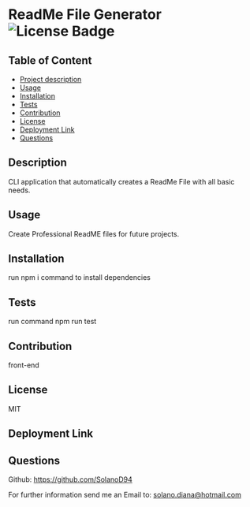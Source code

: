 
# ReadMe File Generator  ![License Badge](https://img.shields.io/badge/License-${data.license}-blueviolet)

## Table of Content
- [Project description](#Description)
- [Usage](#Usage)
- [Installation](#Installation)
- [Tests](#Tests)
- [Contribution](#Contribution)
- [License](#License)
- [Deployment Link](#Deployment-Link)
- [Questions](#Questions)

## Description
CLI application that automatically creates a ReadMe File with all basic needs.

## Usage
Create Professional ReadME files for future projects.

## Installation
run npm i command to install dependencies

## Tests
run command npm run test

## Contribution
front-end

## License
MIT

## Deployment Link


## Questions
Github: <https://github.com/SolanoD94> 
 
For further information send me an Email to: <solano.diana@hotmail.com>


